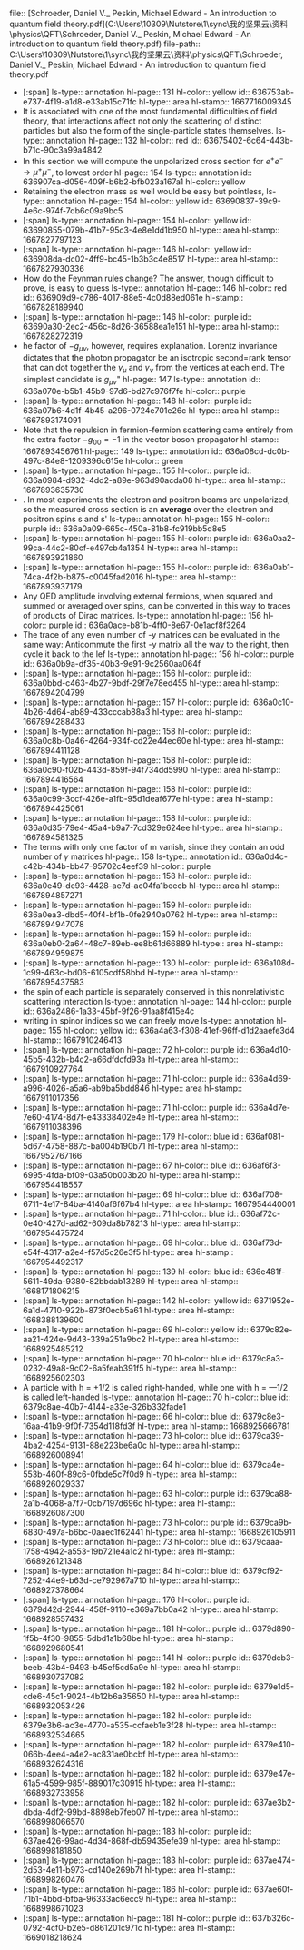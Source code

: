 file:: [Schroeder, Daniel V._ Peskin, Michael Edward - An introduction to quantum field theory.pdf](C:\Users\10309\Nutstore\1\sync\我的坚果云\资料\physics\QFT\Schroeder, Daniel V._ Peskin, Michael Edward - An introduction to quantum field theory.pdf)
file-path:: C:\Users\10309\Nutstore\1\sync\我的坚果云\资料\physics\QFT\Schroeder, Daniel V._ Peskin, Michael Edward - An introduction to quantum field theory.pdf

- [:span]
  ls-type:: annotation
  hl-page:: 131
  hl-color:: yellow
  id:: 636753ab-e737-4f19-a1d8-e33ab15c71fc
  hl-type:: area
  hl-stamp:: 1667716009345
- It is associated with one of the most fundamental difficulties of field theory, that interactions affect not only the scattering of distinct particles but also the form of the single-particle states themselves.
  ls-type:: annotation
  hl-page:: 132
  hl-color:: red
  id:: 63675402-6c64-443b-b71c-90c3a99a4842
- In this section we will compute the unpolarized cross section for $e^+e^-\rightarrow \mu^+\mu^-$, to lowest order
  hl-page:: 154
  ls-type:: annotation
  id:: 636907ca-d056-409f-b6b2-bfb023a167a1
  hl-color:: yellow
- Retaining the electron mass as well would be easy but pointless,
  ls-type:: annotation
  hl-page:: 154
  hl-color:: yellow
  id:: 63690837-39c9-4e6c-974f-7db6c09a9bc5
- [:span]
  ls-type:: annotation
  hl-page:: 154
  hl-color:: yellow
  id:: 63690855-079b-41b7-95c3-4e8e1dd1b950
  hl-type:: area
  hl-stamp:: 1667827797123
- [:span]
  ls-type:: annotation
  hl-page:: 146
  hl-color:: yellow
  id:: 636908da-dc02-4ff9-bc45-1b3b3c4e8517
  hl-type:: area
  hl-stamp:: 1667827930336
- How do the Feynman rules change? The answer, though difficult to prove, is easy to guess
  ls-type:: annotation
  hl-page:: 146
  hl-color:: red
  id:: 636909d9-c786-4017-88e5-4c0d88ed061e
  hl-stamp:: 1667828189940
- [:span]
  ls-type:: annotation
  hl-page:: 146
  hl-color:: purple
  id:: 63690a30-2ec2-456c-8d26-36588ea1e151
  hl-type:: area
  hl-stamp:: 1667828272319
- he factor of $-g_{\mu\nu}$, however, requires explanation. Lorentz invariance dictates that the photon propagator be an isotropic second=rank tensor that can dot together the $\gamma_\mu$ and $\gamma_\nu$ from the vertices at each end. The simplest candidate is $g_{\mu\nu}$"
  hl-page:: 147
  ls-type:: annotation
  id:: 636a070e-b5b1-45b9-97d6-bd27c976f7fe
  hl-color:: purple
- [:span]
  ls-type:: annotation
  hl-page:: 148
  hl-color:: purple
  id:: 636a07b6-4d1f-4b45-a296-0724e701e26c
  hl-type:: area
  hl-stamp:: 1667893174091
- Note that the repulsion in fermion-fermion scattering came entirely from the extra factor $-g_{00}=-1$ in the vector boson propagator
  hl-stamp:: 1667893456761
  hl-page:: 149
  ls-type:: annotation
  id:: 636a08cd-dc0b-497c-84e8-1209396c615e
  hl-color:: green
- [:span]
  ls-type:: annotation
  hl-page:: 155
  hl-color:: purple
  id:: 636a0984-d932-4dd2-a89e-963d90acda08
  hl-type:: area
  hl-stamp:: 1667893635730
- . In most experiments the electron and positron beams are unpolarized, so the measured cross section is an **average** over the electron and positron spins s and s'
  ls-type:: annotation
  hl-page:: 155
  hl-color:: purple
  id:: 636a0a09-665c-450a-81b8-fc919bb5d8e5
- [:span]
  ls-type:: annotation
  hl-page:: 155
  hl-color:: purple
  id:: 636a0aa2-99ca-44c2-80cf-e497cb4a1354
  hl-type:: area
  hl-stamp:: 1667893921860
- [:span]
  ls-type:: annotation
  hl-page:: 155
  hl-color:: purple
  id:: 636a0ab1-74ca-4f2b-b875-c0045fad2016
  hl-type:: area
  hl-stamp:: 1667893937179
- Any QED amplitude involving external fermions, when squared and summed or averaged over spins, can be converted in this way to traces of products of Dirac matrices.
  ls-type:: annotation
  hl-page:: 156
  hl-color:: purple
  id:: 636a0ace-b81b-4ff0-8e67-0e1acf8f3264
- The trace of any even number of -y matrices can be evaluated in the same way: Anticommute the first -y matrix all the way to the right, then cycle it back to the lef
  ls-type:: annotation
  hl-page:: 156
  hl-color:: purple
  id:: 636a0b9a-df35-40b3-9e91-9c2560aa064f
- [:span]
  ls-type:: annotation
  hl-page:: 156
  hl-color:: purple
  id:: 636a0bbd-c463-4b27-9bdf-29f7e78ed455
  hl-type:: area
  hl-stamp:: 1667894204799
- [:span]
  ls-type:: annotation
  hl-page:: 157
  hl-color:: purple
  id:: 636a0c10-4b26-4d64-ab89-433cccab88a3
  hl-type:: area
  hl-stamp:: 1667894288433
- [:span]
  ls-type:: annotation
  hl-page:: 158
  hl-color:: purple
  id:: 636a0c8b-0a46-4264-934f-cd22e44ec60e
  hl-type:: area
  hl-stamp:: 1667894411128
- [:span]
  ls-type:: annotation
  hl-page:: 158
  hl-color:: purple
  id:: 636a0c90-f02b-443d-859f-94f734dd5990
  hl-type:: area
  hl-stamp:: 1667894416564
- [:span]
  ls-type:: annotation
  hl-page:: 158
  hl-color:: purple
  id:: 636a0c99-3ccf-426e-a1fb-95d1deaf677e
  hl-type:: area
  hl-stamp:: 1667894425061
- [:span]
  ls-type:: annotation
  hl-page:: 158
  hl-color:: purple
  id:: 636a0d35-79e4-45a4-b9a7-7cd329e624ee
  hl-type:: area
  hl-stamp:: 1667894581325
- The terms with only one factor of m vanish, since they contain an odd number of $\gamma$ matrices
  hl-page:: 158
  ls-type:: annotation
  id:: 636a0d4c-c42b-434b-bb47-95702c4eef39
  hl-color:: purple
- [:span]
  ls-type:: annotation
  hl-page:: 158
  hl-color:: purple
  id:: 636a0e49-de93-4428-ae7d-ac04fa1beecb
  hl-type:: area
  hl-stamp:: 1667894857271
- [:span]
  ls-type:: annotation
  hl-page:: 159
  hl-color:: purple
  id:: 636a0ea3-dbd5-40f4-bf1b-0fe2940a0762
  hl-type:: area
  hl-stamp:: 1667894947078
- [:span]
  ls-type:: annotation
  hl-page:: 159
  hl-color:: purple
  id:: 636a0eb0-2a64-48c7-89eb-ee8b61d66889
  hl-type:: area
  hl-stamp:: 1667894959875
- [:span]
  ls-type:: annotation
  hl-page:: 130
  hl-color:: purple
  id:: 636a108d-1c99-463c-bd06-6105cdf58bbd
  hl-type:: area
  hl-stamp:: 1667895437583
- the spin of each particle is separately conserved in this nonrelativistic scattering interaction
  ls-type:: annotation
  hl-page:: 144
  hl-color:: purple
  id:: 636a2486-1a33-45bf-9f26-91aa8f415e4c
- writing in spinor indices so we can freely move 
  ls-type:: annotation
  hl-page:: 155
  hl-color:: yellow
  id:: 636a4a63-f308-41ef-96ff-d1d2aaefe3d4
  hl-stamp:: 1667910246413
- [:span]
  ls-type:: annotation
  hl-page:: 72
  hl-color:: purple
  id:: 636a4d10-45b5-432b-b4c2-a66dfdcfd93a
  hl-type:: area
  hl-stamp:: 1667910927764
- [:span]
  ls-type:: annotation
  hl-page:: 71
  hl-color:: purple
  id:: 636a4d69-a996-4026-a5a6-ab9ba5bdd846
  hl-type:: area
  hl-stamp:: 1667911017356
- [:span]
  ls-type:: annotation
  hl-page:: 71
  hl-color:: purple
  id:: 636a4d7e-7e60-4174-8d7f-e43338402e4e
  hl-type:: area
  hl-stamp:: 1667911038396
- [:span]
  ls-type:: annotation
  hl-page:: 179
  hl-color:: blue
  id:: 636af081-5d67-4758-887c-ba004b190b71
  hl-type:: area
  hl-stamp:: 1667952767166
- [:span]
  ls-type:: annotation
  hl-page:: 67
  hl-color:: blue
  id:: 636af6f3-6995-4fda-bf09-03a50b003b20
  hl-type:: area
  hl-stamp:: 1667954418557
- [:span]
  ls-type:: annotation
  hl-page:: 69
  hl-color:: blue
  id:: 636af708-6711-4e17-84ba-4140af6f67b4
  hl-type:: area
  hl-stamp:: 1667954440001
- [:span]
  ls-type:: annotation
  hl-page:: 71
  hl-color:: blue
  id:: 636af72c-0e40-427d-ad62-609da8b78213
  hl-type:: area
  hl-stamp:: 1667954475724
- [:span]
  ls-type:: annotation
  hl-page:: 69
  hl-color:: blue
  id:: 636af73d-e54f-4317-a2e4-f57d5c26e3f5
  hl-type:: area
  hl-stamp:: 1667954492317
- [:span]
  ls-type:: annotation
  hl-page:: 139
  hl-color:: blue
  id:: 636e481f-5611-49da-9380-82bbdab13289
  hl-type:: area
  hl-stamp:: 1668171806215
- [:span]
  ls-type:: annotation
  hl-page:: 142
  hl-color:: yellow
  id:: 6371952e-6a1d-4710-922b-873f0ecb5a61
  hl-type:: area
  hl-stamp:: 1668388139600
- [:span]
  ls-type:: annotation
  hl-page:: 69
  hl-color:: yellow
  id:: 6379c82e-aa21-424e-9d43-339a251a9bc2
  hl-type:: area
  hl-stamp:: 1668925485212
- [:span]
  ls-type:: annotation
  hl-page:: 70
  hl-color:: blue
  id:: 6379c8a3-0232-49a8-9c02-6a5feab391f5
  hl-type:: area
  hl-stamp:: 1668925602303
- A particle with h = +1/2 is called right-handed, while one with h = —1/2 is called left-handed
  ls-type:: annotation
  hl-page:: 70
  hl-color:: blue
  id:: 6379c8ae-40b7-4144-a33e-326b332fade1
- [:span]
  ls-type:: annotation
  hl-page:: 66
  hl-color:: blue
  id:: 6379c8e3-16aa-41b9-9f0f-7354d118fd3f
  hl-type:: area
  hl-stamp:: 1668925666781
- [:span]
  ls-type:: annotation
  hl-page:: 73
  hl-color:: blue
  id:: 6379ca39-4ba2-4254-9131-88e223be6a0c
  hl-type:: area
  hl-stamp:: 1668926008941
- [:span]
  ls-type:: annotation
  hl-page:: 64
  hl-color:: blue
  id:: 6379ca4e-553b-460f-89c6-0fbde5c7f0d9
  hl-type:: area
  hl-stamp:: 1668926029337
- [:span]
  ls-type:: annotation
  hl-page:: 63
  hl-color:: purple
  id:: 6379ca88-2a1b-4068-a7f7-0cb7197d696c
  hl-type:: area
  hl-stamp:: 1668926087300
- [:span]
  ls-type:: annotation
  hl-page:: 73
  hl-color:: purple
  id:: 6379ca9b-6830-497a-b6bc-0aaec1f62441
  hl-type:: area
  hl-stamp:: 1668926105911
- [:span]
  ls-type:: annotation
  hl-page:: 73
  hl-color:: blue
  id:: 6379caaa-1758-4942-a553-19b721e4a1c2
  hl-type:: area
  hl-stamp:: 1668926121348
- [:span]
  ls-type:: annotation
  hl-page:: 84
  hl-color:: blue
  id:: 6379cf92-7252-44e9-b63d-ce792967a710
  hl-type:: area
  hl-stamp:: 1668927378664
- [:span]
  ls-type:: annotation
  hl-page:: 176
  hl-color:: purple
  id:: 6379d42d-2944-458f-9110-e369a7bb0a42
  hl-type:: area
  hl-stamp:: 1668928557432
- [:span]
  ls-type:: annotation
  hl-page:: 181
  hl-color:: purple
  id:: 6379d890-1f5b-4f30-9855-5dbd1a1b68be
  hl-type:: area
  hl-stamp:: 1668929680541
- [:span]
  ls-type:: annotation
  hl-page:: 141
  hl-color:: purple
  id:: 6379dcb3-beeb-43b4-9493-b45ef5cd5a9e
  hl-type:: area
  hl-stamp:: 1668930737082
- [:span]
  ls-type:: annotation
  hl-page:: 182
  hl-color:: purple
  id:: 6379e1d5-cde6-45c1-9024-4b12b6a35650
  hl-type:: area
  hl-stamp:: 1668932053426
- [:span]
  ls-type:: annotation
  hl-page:: 182
  hl-color:: purple
  id:: 6379e3b6-ac3e-4770-a535-ccfaeb1e3f28
  hl-type:: area
  hl-stamp:: 1668932534665
- [:span]
  ls-type:: annotation
  hl-page:: 182
  hl-color:: purple
  id:: 6379e410-066b-4ee4-a4e2-ac831ae0bcbf
  hl-type:: area
  hl-stamp:: 1668932624316
- [:span]
  ls-type:: annotation
  hl-page:: 182
  hl-color:: purple
  id:: 6379e47e-61a5-4599-985f-889017c30915
  hl-type:: area
  hl-stamp:: 1668932733958
- [:span]
  ls-type:: annotation
  hl-page:: 182
  hl-color:: purple
  id:: 637ae3b2-dbda-4df2-99bd-8898eb7feb07
  hl-type:: area
  hl-stamp:: 1668998066570
- [:span]
  ls-type:: annotation
  hl-page:: 183
  hl-color:: purple
  id:: 637ae426-99ad-4d34-868f-db59435efe39
  hl-type:: area
  hl-stamp:: 1668998181850
- [:span]
  ls-type:: annotation
  hl-page:: 183
  hl-color:: purple
  id:: 637ae474-2d53-4e11-b973-cd140e269b7f
  hl-type:: area
  hl-stamp:: 1668998260476
- [:span]
  ls-type:: annotation
  hl-page:: 186
  hl-color:: purple
  id:: 637ae60f-71b1-4bbd-bfba-96333ac6ecc9
  hl-type:: area
  hl-stamp:: 1668998671023
- [:span]
  ls-type:: annotation
  hl-page:: 181
  hl-color:: purple
  id:: 637b326c-0792-4cf0-b2e5-d861201c971c
  hl-type:: area
  hl-stamp:: 1669018218624